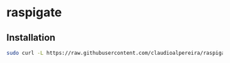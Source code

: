 # raspigate

## Installation
``` bash
sudo curl -L https://raw.githubusercontent.com/claudioalpereira/raspigate/main/src/raspigate | bash
```
